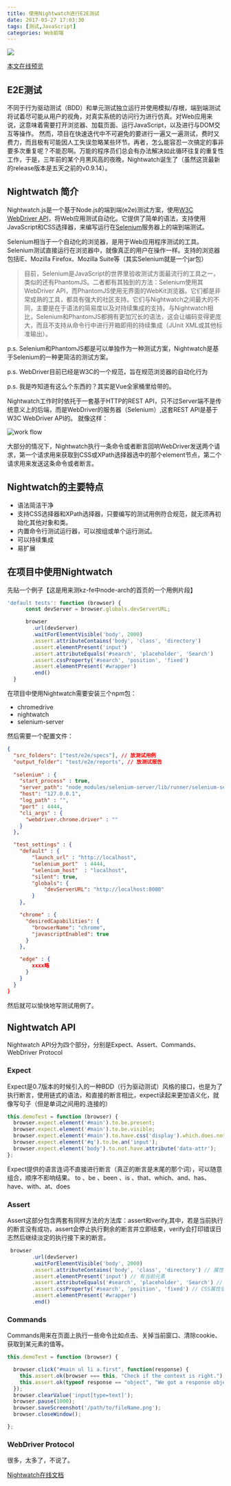 ```yaml
---
title: 使用Nightwatch进行E2E测试
date: 2017-03-27 17:03:30
tags: [测试,JavaScript]
categories: Web前端 
---
```

 ![](http://nightwatchjs.org/img/cloud-banner.png)
<!-- more -->
[本文在线预览](https://xiyoumobile.com/active_main.html#wiki73)

## E2E测试
不同于行为驱动测试（BDD）和单元测试独立运行并使用模拟/存根，端到端测试将试着尽可能从用户的视角，对真实系统的访问行为进行仿真。对Web应用来说，这意味着需要打开浏览器、加载页面、运行JavaScript，以及进行与DOM交互等操作。
然而，项目在快速迭代中不可避免的要进行一遍又一遍测试，费时又费力，而且极有可能因人工失误忽略某些环节。再者，怎么能容忍一次搞定的事非要多次重复呢？不能忍啊。万能的程序员们总会有办法解决如此循环往复的重复性工作，于是，三年前的某个月黑风高的夜晚，Nightwatch诞生了（虽然这货最新的release版本是五天之前的v0.9.14）。
## Nightwatch 简介
Nightwatch.js是一个基于Node.js的端到端(e2e)测试方案，使用[W3C WebDriver API](https://www.w3.org/TR/webdriver/)，将Web应用测试自动化。它提供了简单的语法，支持使用JavaScript和CSS选择器，来编写运行在[Selenium](http://www.seleniumhq.org/ "Selenium")服务器上的端到端测试。

Selenium相当于一个自动化的浏览器，是用于Web应用程序测试的工具。Selenium测试直接运行在浏览器中，就像真正的用户在操作一样。支持的浏览器包括IE、Mozilla Firefox、Mozilla Suite等（其实Selenium就是一个jar包）

> 目前，Selenium是JavaScript的世界里验收测试方面最流行的工具之一，类似的还有PhantomJS。二者都有其独到的方法：Selenium使用其WebDriver API，而PhantomJS使用无界面的WebKit浏览器。它们都是非常成熟的工具，都具有强大的社区支持。它们与Nightwatch之间最大的不同，主要是在于语法的简易度以及对持续集成的支持。与Nightwatch相比，Selenium和PhantomJS都拥有更加冗长的语法，这会让编码变得更庞大，而且不支持从命令行中进行开箱即用的持续集成（JUnit XML或其他标准输出）。


p.s. Selenium和PhantomJS都是可以单独作为一种测试方案，Nightwatch是基于Selenium的一种更简洁的测试方案。

p.s. WebDriver目前已经是W3C的一个规范，旨在规范浏览器的自动化行为

p.s. 我是咋知道有这么个东西的？其实是Vue全家桶里给带的。

Nightwatch工作时时依托于一套基于HTTP的REST API，只不过Server端不是传统意义上的后端，而是WebDriver的服务器（Selenium）,这套REST API是基于W3C WebDriver API的。
就像这样：

![work flow](http://nightwatchjs.org/img/operation.png)

大部分的情况下，Nightwatch执行一条命令或者断言回响WebDriver发送两个请求，第一个请求用来获取到CSS或XPath选择器选中的那个element节点，第二个请求用来发送这条命令或者断言。
## Nightwatch的主要特点
- 语法简洁干净
- 支持CSS选择器和XPath选择器，只要编写的测试用例符合规范，就无须再初始化其他对象和类。
- 内置命令行测试运行器，可以按组或单个运行测试。
- 可以持续集成
- 易扩展

## 在项目中使用Nightwatch

先贴一个例子【这是用来测kz-fe中node-arch的首页的一个用例片段】
```javascript 
'default tests': function (browser) {
      const devServer = browser.globals.devServerURL;

      browser
        .url(devServer)
        .waitForElementVisible('body', 2000)
        .assert.attributeContains('body', 'class', 'directory') 
        .assert.elementPresent('input') 
        .assert.attributeEquals('#search', 'placeholder', 'Search') 
        .assert.cssProperty('#search', 'position', 'fixed')
        .assert.elementPresent('#wrapper')
        .end()
  }
  ```
在项目中使用Nightwatch需要安装三个npm包：
- chromedrive
- nightwatch
- selenium-server

然后需要一个配置文件：
```json
{
  "src_folders": ["test/e2e/specs"], // 放测试用例
  "output_folder": "test/e2e/reports", // 放测试报告
  
  "selenium" : {
    "start_process" : true,
    "server_path": "node_modules/selenium-server/lib/runner/selenium-server-standalone-3.3.1.jar",
    "host": "127.0.0.1",
    "log_path" : "",
    "port" : 4444,
    "cli_args" : {
      "webdriver.chrome.driver" : ""
    }
  },

  "test_settings" : {
    "default" : {
        "launch_url" : "http://localhost",
        "selenium_port"  : 4444,
        "selenium_host"  : "localhost",
        "silent": true,
        "globals": {
            "devServerURL": "http://localhost:8080"
        }
    },

    "chrome" : {
      "desiredCapabilities": {
        "browserName": "chrome",
        "javascriptEnabled": true
      }
    },

    "edge" : {
        xxxx略
      }
    }
  }
}
```
然后就可以愉快地写测试用例了。

## Nightwatch API

Nightwatch API分为四个部分，分别是Expect、Assert、Commands、WebDriver Protocol

### Expect

Expect是0.7版本的时候引入的一种BDD（行为驱动测试）风格的接口，也是为了执行断言，使用链式的语法，和直接的断言相比，expect读起来更加语义化，就像写句子（但是单词之间用的.连接的）
```javascript 
this.demoTest = function (browser) {
  browser.expect.element('#main').to.be.present;
  browser.expect.element('#main').to.be.visible;
  browser.expect.element('#main').to.have.css('display').which.does.not.equal('block');
  browser.expect.element('#q').to.be.an('input');
  browser.expect.element('body').to.not.have.attribute('data-attr');
};
```
Expect提供的语言连词不直接进行断言（真正的断言是末尾的那个词），可以随意组合，顺序不影响结果。
to 、be 、been 、is 、that、which、and、has、have、with、at、does

### Assert

Assert这部分包含两套有同样方法的方法库：assert和verify,其中，若是当前执行的断言没有成功，assert会停止执行剩余的断言并立即结束，verify会打印错误日志然后继续淡定的执行接下来的断言。

```javascript
 browser
        .url(devServer)
        .waitForElementVisible('body', 2000)
        .assert.attributeContains('body', 'class', 'directory') // 属性值
        .assert.elementPresent('input') // 有当前元素
        .assert.attributeEquals('#search', 'placeholder', 'Search') // 属性值
        .assert.cssProperty('#search', 'position', 'fixed') // CSS属性值
        .assert.elementPresent('#wrapper')
        .end()
```
 
### Commands

Commands用来在页面上执行一些命令比如点击、关掉当前窗口、清除cookie、获取到某元素的值等。

```javascript
this.demoTest = function (browser) {

  browser.click("#main ul li a.first", function(response) {
    this.assert.ok(browser === this, "Check if the context is right.");
    this.assert.ok(typeof response == "object", "We got a response object.");
  });
  browser.clearValue('input[type=text]');
  browser.pause(1000);
  browser.saveScreenshot('/path/to/fileName.png');
  browser.closeWindow();

};
```

### WebDriver Protocol

很多，太多了，不说了。

[Nightwatch在线文档](http://nightwatchjs.org/)
